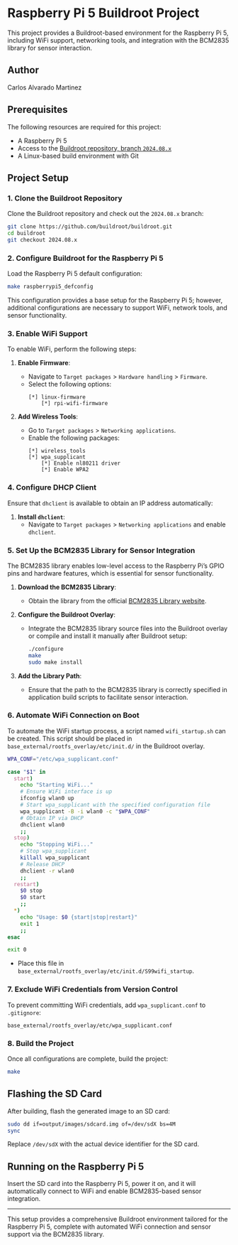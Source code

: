 # Raspberry Pi 5 Buildroot Project

This project provides a Buildroot-based environment for the Raspberry Pi 5, including WiFi support, networking tools, and integration with the BCM2835 library for sensor interaction.

## Author

Carlos Alvarado Martinez

## Prerequisites

The following resources are required for this project:
- A Raspberry Pi 5
- Access to the [Buildroot repository, branch `2024.08.x`](https://github.com/buildroot/buildroot/tree/2024.08.x)
- A Linux-based build environment with Git

## Project Setup

### 1. Clone the Buildroot Repository

Clone the Buildroot repository and check out the `2024.08.x` branch:

```bash
git clone https://github.com/buildroot/buildroot.git
cd buildroot
git checkout 2024.08.x
```

### 2. Configure Buildroot for the Raspberry Pi 5

Load the Raspberry Pi 5 default configuration:

```bash
make raspberrypi5_defconfig
```

This configuration provides a base setup for the Raspberry Pi 5; however, additional configurations are necessary to support WiFi, network tools, and sensor functionality.

### 3. Enable WiFi Support

To enable WiFi, perform the following steps:

1. **Enable Firmware**:
    - Navigate to `Target packages` > `Hardware handling` > `Firmware`.
    - Select the following options:
      ```
      [*] linux-firmware
          [*] rpi-wifi-firmware
      ```

2. **Add Wireless Tools**:
    - Go to `Target packages` > `Networking applications`.
    - Enable the following packages:
      ```
      [*] wireless_tools
      [*] wpa_supplicant
          [*] Enable nl80211 driver
          [*] Enable WPA2
      ```

### 4. Configure DHCP Client

Ensure that `dhclient` is available to obtain an IP address automatically:

1. **Install `dhclient`**:
    - Navigate to `Target packages` > `Networking applications` and enable `dhclient`.

### 5. Set Up the BCM2835 Library for Sensor Integration

The BCM2835 library enables low-level access to the Raspberry Pi’s GPIO pins and hardware features, which is essential for sensor functionality.

1. **Download the BCM2835 Library**:
    - Obtain the library from the official [BCM2835 Library website](https://www.airspayce.com/mikem/bcm2835/).

2. **Configure the Buildroot Overlay**:
    - Integrate the BCM2835 library source files into the Buildroot overlay or compile and install it manually after Buildroot setup:
      ```bash
      ./configure
      make
      sudo make install
      ```

3. **Add the Library Path**:
    - Ensure that the path to the BCM2835 library is correctly specified in application build scripts to facilitate sensor interaction.

### 6. Automate WiFi Connection on Boot

To automate the WiFi startup process, a script named `wifi_startup.sh` can be created. This script should be placed in `base_external/rootfs_overlay/etc/init.d/` in the Buildroot overlay.

```bash
WPA_CONF="/etc/wpa_supplicant.conf"

case "$1" in
  start)
    echo "Starting WiFi..."
    # Ensure WiFi interface is up
    ifconfig wlan0 up
    # Start wpa_supplicant with the specified configuration file
    wpa_supplicant -B -i wlan0 -c "$WPA_CONF"
    # Obtain IP via DHCP
    dhclient wlan0
    ;;
  stop)
    echo "Stopping WiFi..."
    # Stop wpa_supplicant
    killall wpa_supplicant
    # Release DHCP
    dhclient -r wlan0
    ;;
  restart)
    $0 stop
    $0 start
    ;;
  *)
    echo "Usage: $0 {start|stop|restart}"
    exit 1
    ;;
esac

exit 0
```

- Place this file in `base_external/rootfs_overlay/etc/init.d/S99wifi_startup`.

### 7. Exclude WiFi Credentials from Version Control

To prevent committing WiFi credentials, add `wpa_supplicant.conf` to `.gitignore`:

```plaintext
base_external/rootfs_overlay/etc/wpa_supplicant.conf
```

### 8. Build the Project

Once all configurations are complete, build the project:

```bash
make
```

## Flashing the SD Card

After building, flash the generated image to an SD card:

```bash
sudo dd if=output/images/sdcard.img of=/dev/sdX bs=4M
sync
```

Replace `/dev/sdX` with the actual device identifier for the SD card.

## Running on the Raspberry Pi 5

Insert the SD card into the Raspberry Pi 5, power it on, and it will automatically connect to WiFi and enable BCM2835-based sensor integration.

---

This setup provides a comprehensive Buildroot environment tailored for the Raspberry Pi 5, complete with automated WiFi connection and sensor support via the BCM2835 library.
